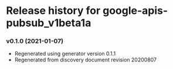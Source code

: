 # Release history for google-apis-pubsub_v1beta1a

### v0.1.0 (2021-01-07)

* Regenerated using generator version 0.1.1
* Regenerated from discovery document revision 20200807

